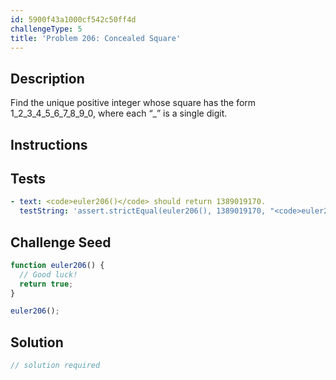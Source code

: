 ```yaml
---
id: 5900f43a1000cf542c50ff4d
challengeType: 5
title: 'Problem 206: Concealed Square'
---
```


## Description
<section id='description'>
Find the unique positive integer whose square has the form 1_2_3_4_5_6_7_8_9_0, where each “_” is a single digit.
</section>

## Instructions
<section id='instructions'>

</section>

## Tests
<section id='tests'>

```yml
- text: <code>euler206()</code> should return 1389019170.
  testString: 'assert.strictEqual(euler206(), 1389019170, "<code>euler206()</code> should return 1389019170.");'

```

</section>

## Challenge Seed
<section id='challengeSeed'>

<div id='js-seed'>

```js
function euler206() {
  // Good luck!
  return true;
}

euler206();
```

</div>



</section>

## Solution
<section id='solution'>

```js
// solution required
```
</section>
